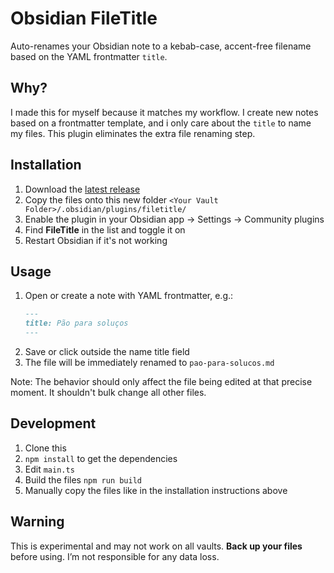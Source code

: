 # Obsidian FileTitle

Auto-renames your Obsidian note to a kebab-case, accent-free filename based on the YAML frontmatter `title`.

## Why?

I made this for myself because it matches my workflow. I create new notes based on a frontmatter template, and i only care about the `title` to name my files. This plugin eliminates the extra file renaming step.

## Installation

1. Download the [latest release](https://github.com/freenandes/filetitle/releases)
2. Copy the files onto this new folder `<Your Vault Folder>/.obsidian/plugins/filetitle/`
3. Enable the plugin in your Obsidian app → Settings → Community plugins  
4. Find **FileTitle** in the list and toggle it on
4. Restart Obsidian if it's not working

## Usage

1. Open or create a note with YAML frontmatter, e.g.:
    ```md
    ---
    title: Pão para soluços
    ---
    ```
2. Save or click outside the name title field
3. The file will be immediately renamed to `pao-para-solucos.md`

Note: The behavior should only affect the file being edited at that precise moment. It shouldn't bulk change all other files.

## Development

1. Clone this
2. `npm install` to get the dependencies
3. Edit `main.ts`
4. Build the files `npm run build`
4. Manually copy the files like in the installation instructions above

## Warning

This is experimental and may not work on all vaults. **Back up your files** before using. I’m not responsible for any data loss.
